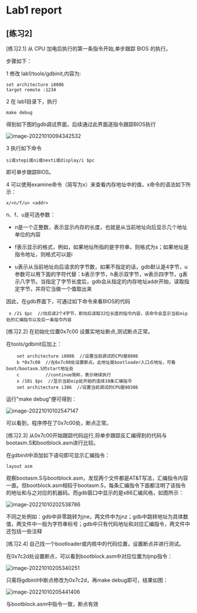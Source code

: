 # Lab1 report

## [练习2]

[练习2.1] 从 CPU 加电后执行的第一条指令开始,单步跟踪 BIOS 的执行。

步骤如下：

1 修改 lab1/tools/gdbinit,内容为:

```
set architecture i8086
target remote :1234
```

2 在 lab1目录下，执行
```
make debug
```

得到如下图的gdb调试界面，后续通过此界面逐指令跟踪BIOS执行

![image-20221010094342532](images/image-20221010094342532-1665405408975.png)

3 执行如下命令

```
si或stepi或ni或nexti或display/i $pc
```
即可单步跟踪BIOS。

4 可以使用examine命令（简写为x）来查看内存地址中的值，x命令的语法如下所示：

```
x/<n/f/u> <addr>
```

n、f、u是可选参数：

- n是一个正整数，表示显示内存的长度，也就是从当前地址向后显示几个地址单位的内容

- f表示显示的格式，例如，如果地址所指的是字符串，则格式为s；如果地址是指令地址，则格式可以是i

- u表示从当前地址向后请求的字节数，如果不指定的话，gdb默认是4字节，u参数可以用下面的字符代替：b表示字节，h表示双字节，w表示四字节，g表示八字节。当指定了字节长度后，gdb会从指定的内存地址addr开始，读取指定字节，并将它当做一个值取出来

因此，在gdb界面下，可通过如下命令来看BIOS的代码

```
 x /2i $pc  //向后读2个4字节，即向后读取32位长度的指令内容，该命令会显示当前eip处的汇编指令以及后一条指令内容
```

[练习2.2] 在初始化位置0x7c00 设置实地址断点,测试断点正常。

在tools/gdbinit后加上：

```
    set architecture i8086  //设置当前调试的CPU是8086
	b *0x7c00  //在0x7c00处设置断点。此地址是bootloader入口点地址，可看boot/bootasm.S的start地址处
	c          //continue简称，表示继续执行
	x /10i $pc  //显示当前eip处开始的连续10条汇编指令
	set architecture i386  //设置当前调试的CPU是80386
```

运行"make debug"便可得到：

![image-20221010102547147](images/image-20221010102547147-1665405412399.png)

可以看到，程序停在了0x7c00处，断点正常。

[练习2.3] 从0x7c00开始跟踪代码运行,将单步跟踪反汇编得到的代码与bootasm.S和bootblock.asm进行比较。

在gdbinit中添加如下语句即可显示汇编指令：

```
layout asm
```

观察bootasm.S与bootblock.asm，发现两个文件都是AT&T写法，汇编指令内容一直。但bootblock.asm相较于bootasm.S，每条汇编指令下面都注明了该指令的地址和与之对应的机器码。而gdb窗口中显示的是x86汇编风格，如图所示：

![image-20221010202538786](images/image-20221010202538786-1665405414666.png)

不同之处例如：gdb中非零跳转为jne，两文件中为jnz；gdb中跳转地址为具体数值，两文件中一般为字符串标号；gdb中只有代码地址和对应汇编指令，两文件中还包括一些注释

[练习2.4] 自己找一个bootloader或内核中的代码位置，设置断点并进行测试。

在0x7c2d处设置断点，可以看到bootblock.asm中对应位置为ljmp指令：

![image-20221010205340251](images/image-20221010205340251-1665406425615.png)

只需将gdbinit中断点修改为0x7c2d，再make debug即可，结果如图：

![image-20221010205441406](images/image-20221010205441406-1665406493198.png)

与bootblock.asm中指令一致，断点有效
